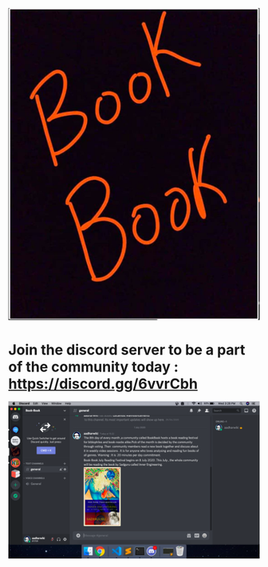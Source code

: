 

![](https://github.com/aadhar54/Book-Book/blob/master/img/book-book.jpg)

# Join the discord server to be a part of the community today : https://discord.gg/6vvrCbh

![](https://github.com/aadhar54/Book-Book/blob/master/img/discord.png)
